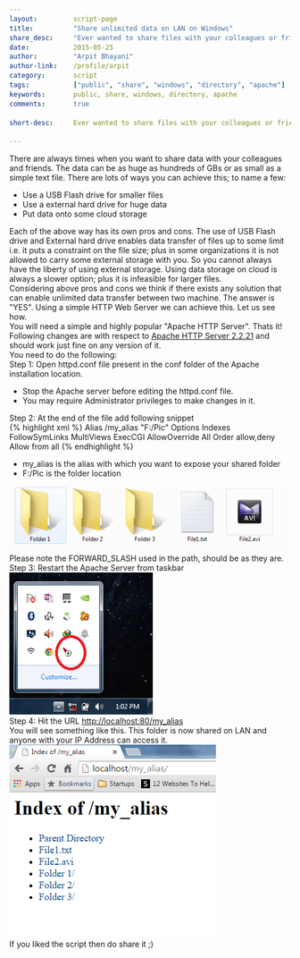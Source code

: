 ```yaml
---
layout:			script-page
title:			"Share unlimited data on LAN on Windows"
share_desc:		"Ever wanted to share files with your colleagues or friends and at that very moment you couldn't find your external hard-drive or flash drive. No worries! the solution to this problem is very simple and elegant plus NO DATA LIMIT ON TRANSFER. Check it out!"
date:			2015-05-25
author:			"Arpit Bhayani"
author-link:	/profile/arpit
category:		script
tags:			["public", "share", "windows", "directory", "apache"]
keywords:		public, share, windows, directory, apache
comments:		true

short-desc:		Ever wanted to share files with your colleagues or friends and at that very moment you couldn't find your external hard-drive or flash drive. No worries! the solution to this problem is very simple and elegant plus NO DATA LIMIT ON TRANSFER. Check it out!

---
```


<div class="para">
There are always times when you want to share data with your colleagues and friends. The data can be as huge as hundreds of GBs or as small as a simple text file. There are lots of ways you can achieve this; to name a few:
<ul>
	<li>Use a USB Flash drive for smaller files</li>
	<li>Use a external hard drive for huge data</li>
	<li>Put data onto some cloud storage</li>
</ul>
</div>

<div class="para">
	Each of the above way has its own pros and cons. The use of USB Flash drive and External hard drive enables data transfer of files up to some limit i.e. it puts a constraint on the file size; plus in some organizations it is not allowed to carry some external storage with you. So you cannot always have the liberty of using external storage. Using data storage on cloud is always a slower option; plus it is infeasible for larger files.
</div>

<div class="para">
	Considering above pros and cons we think if there exists any solution that can enable unlimited data transfer between two machine. The answer is <emphasis class="bold">"YES"</emphasis>. Using a simple HTTP Web Server we can achieve this. Let us see how.
</div>

<div class="para">
	You will need a simple and highly popular "Apache HTTP Server". Thats it! Following changes are with respect to <a href="https://archive.apache.org/dist/httpd/binaries/win32/httpd-2.2.22-win32-x86-no_ssl.msi">Apache HTTP Server 2.2.21</a> and should work just fine on any version of it.
</div>

<section>
	<div class="para">
	You need to do the following:
	<br/>
	<div class="para">
		<emphasis class="bold">Step 1:</emphasis> Open <emphasis class="code">httpd.conf</emphasis> file present in the <emphasis class="code">conf</emphasis> folder of the Apache installation location.
		<div class="note-box">
			<ul>
				<li>Stop the Apache server before editing the httpd.conf file.</li>
				<li>You may require Administrator privileges to make changes in it.</li>
			</ul>
		</div>
	</div>
	<div class="para">
		<emphasis class="bold">Step 2:</emphasis> At the end of the file add following snippet
	</div>
{% highlight xml %}
Alias /my_alias "F:/Pic"
<Directory "F:/Pic">
    Options Indexes FollowSymLinks MultiViews ExecCGI
    AllowOverride All
    Order allow,deny
    Allow from all
</Directory>
{% endhighlight %}


<div class="note-box">
	<ul>
		<li><emphasis class="code">my_alias</emphasis> is the alias with which you want to expose your shared folder</li>
		<li><emphasis class="code">F:/Pic</emphasis> is the folder location</li>
	</ul>
	<img class="screenshot centered" src="/img/script/s2/s6.png" alt="Folder contents"/><br/>
	Please note the FORWARD_SLASH used in the path, should be as they are.
</div>
<div class="para">
	<emphasis class="bold">Step 3:</emphasis> Restart the Apache Server from taskbar
	<br/>
	<img class="screenshot" src="/img/script/s2/s5.png" alt="Taskbar Apache Icon"/><br/>
</div>
<div class="para">
	<emphasis class="bold">Step 4:</emphasis> Hit the URL <a href="http://localhost:80/my_alias">http://localhost:80/my_alias</a>
	<br/>
	You will see something like this. This folder is now shared on LAN and anyone with your IP Address can access it.
	<img class="screenshot" src="/img/script/s2/s7.png" alt="Browser View"/><br/>
</div>
</section>
	
<section>
	<div class="para">
		<emphasis class="bold">If you liked the script then do share it ;)</emphasis>
	</div>
</section>